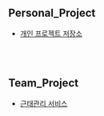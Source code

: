 ## Personal_Project
- [개인 프로젝트 저장소](https://github.com/BvrPark/Personal_Project)

</br></br>

## Team_Project
- [근태관리 서비스](https://github.com/Time-Attendanced)
